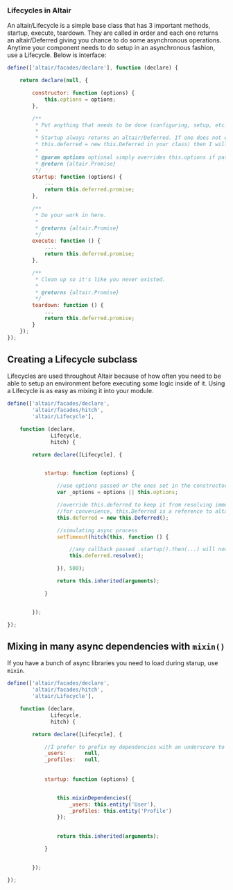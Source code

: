 ### Lifecycles in Altair

An altair/Lifecycle is a simple base class that has 3 important methods, startup, execute, teardown. They are called in
order and each one returns an altair/Deferred giving you chance to do some asynchronous operations. Anytime your component
needs to do setup in an asynchronous fashion, use a Lifecycle. Below is interface:

```js
define(['altair/facades/declare'], function (declare) {

    return declare(null, {

        constructor: function (options) {
            this.options = options;
        },

        /**
         * Put anything that needs to be done (configuring, setup, etc.) before your lifecycle is executed.
         *
         * Startup always returns an altair/Deferred. If one does not exist (meaning you did not set
         * this.deferred = new this.Deferred in your class) then I will make one and resolve it immediately.
         *
         * @param options optional simply overrides this.options if passed
         * @return {altair.Promise}
         */
        startup: function (options) {
            ...
            return this.deferred.promise;
        },

        /**
         * Do your work in here.
         *
         * @returns {altair.Promise}
         */
        execute: function () {
            ....
            return this.deferred.promise;
        },

        /**
         * Clean up so it's like you never existed.
         *
         * @returns {altair.Promise}
         */
        teardown: function () {
            ...
            return this.deferred.promise;
        }
    });
});

```

## Creating a Lifecycle subclass

Lifecycles are used throughout Altair because of how often you need to be able to setup an environment before executing
some logic inside of it. Using a Lifecycle is as easy as mixing it into your module.

```js
define(['altair/facades/declare',
        'altair/facades/hitch',
        'altair/Lifecycle'],

    function (declare,
              Lifecycle,
              hitch) {

        return declare([Lifecycle], {


            startup: function (options) {

                //use options passed or the ones set in the constructor
                var _options = options || this.options;

                //override this.deferred to keep it from resolving immediately, giving you time to do your setup.
                //for convenience, this.Deferred is a reference to altair/Deferred and is ready to instantiate.
                this.deferred = new this.Deferred();

                //simulating async process
                setTimeout(hitch(this, function () {

                    //any callback passed .startup().then(...) will now be executed
                    this.deferred.resolve();

                }), 500);

                return this.inherited(arguments);

            }


        });

});
```

## Mixing in many async dependencies with `mixin()`

If you have a bunch of async libraries you need to load during starup, use `mixin`.

```js
define(['altair/facades/declare',
        'altair/facades/hitch',
        'altair/Lifecycle'],

    function (declare,
              Lifecycle,
              hitch) {

        return declare([Lifecycle], {

            //I prefer to prefix my dependencies with an underscore to "mark" them private
            _users:      null,
            _profiles:   null,
            
            
            startup: function (options) {


                this.mixinDependencies({
                    _users: this.entity('User'),
                    _profiles: this.entity('Profile')
                });
                

                return this.inherited(arguments);

            }


        });

});
```